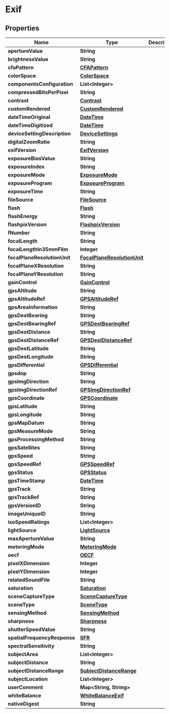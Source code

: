 
# Exif

## Properties
Name | Type | Description | Notes
------------ | ------------- | ------------- | -------------
**apertureValue** | **String** |  |  [optional]
**brightnessValue** | **String** |  |  [optional]
**cfaPattern** | [**CFAPattern**](CFAPattern.md) |  |  [optional]
**colorSpace** | [**ColorSpace**](ColorSpace.md) |  |  [optional]
**componentsConfiguration** | **List&lt;Integer&gt;** |  |  [optional]
**compressedBitsPerPixel** | **String** |  |  [optional]
**contrast** | [**Contrast**](Contrast.md) |  |  [optional]
**customRendered** | [**CustomRendered**](CustomRendered.md) |  |  [optional]
**dateTimeOriginal** | [**DateTime**](DateTime.md) |  |  [optional]
**dateTimeDigitized** | [**DateTime**](DateTime.md) |  |  [optional]
**deviceSettingDescription** | [**DeviceSettings**](DeviceSettings.md) |  |  [optional]
**digitalZoomRatio** | **String** |  |  [optional]
**exifVersion** | [**ExifVersion**](ExifVersion.md) |  |  [optional]
**exposureBiasValue** | **String** |  |  [optional]
**exposureIndex** | **String** |  |  [optional]
**exposureMode** | [**ExposureMode**](ExposureMode.md) |  |  [optional]
**exposureProgram** | [**ExposureProgram**](ExposureProgram.md) |  |  [optional]
**exposureTime** | **String** |  |  [optional]
**fileSource** | [**FileSource**](FileSource.md) |  |  [optional]
**flash** | [**Flash**](Flash.md) |  |  [optional]
**flashEnergy** | **String** |  |  [optional]
**flashpixVersion** | [**FlashpixVersion**](FlashpixVersion.md) |  |  [optional]
**fNumber** | **String** |  |  [optional]
**focalLength** | **String** |  |  [optional]
**focalLengthIn35mmFilm** | **Integer** |  |  [optional]
**focalPlaneResolutionUnit** | [**FocalPlaneResolutionUnit**](FocalPlaneResolutionUnit.md) |  |  [optional]
**focalPlaneXResolution** | **String** |  |  [optional]
**focalPlaneYResolution** | **String** |  |  [optional]
**gainControl** | [**GainControl**](GainControl.md) |  |  [optional]
**gpsAltitude** | **String** |  |  [optional]
**gpsAltitudeRef** | [**GPSAltitudeRef**](GPSAltitudeRef.md) |  |  [optional]
**gpsAreaInformation** | **String** |  |  [optional]
**gpsDestBearing** | **String** |  |  [optional]
**gpsDestBearingRef** | [**GPSDestBearingRef**](GPSDestBearingRef.md) |  |  [optional]
**gpsDestDistance** | **String** |  |  [optional]
**gpsDestDistanceRef** | [**GPSDestDistanceRef**](GPSDestDistanceRef.md) |  |  [optional]
**gpsDestLatitude** | **String** |  |  [optional]
**gpsDestLongitude** | **String** |  |  [optional]
**gpsDifferential** | [**GPSDifferential**](GPSDifferential.md) |  |  [optional]
**gpsdop** | **String** |  |  [optional]
**gpsImgDirection** | **String** |  |  [optional]
**gpsImgDirectionRef** | [**GPSImgDirectionRef**](GPSImgDirectionRef.md) |  |  [optional]
**gpsCoordinate** | [**GPSCoordinate**](GPSCoordinate.md) |  |  [optional]
**gpsLatitude** | **String** |  |  [optional]
**gpsLongitude** | **String** |  |  [optional]
**gpsMapDatum** | **String** |  |  [optional]
**gpsMeasureMode** | **String** |  |  [optional]
**gpsProcessingMethod** | **String** |  |  [optional]
**gpsSatellites** | **String** |  |  [optional]
**gpsSpeed** | **String** |  |  [optional]
**gpsSpeedRef** | [**GPSSpeedRef**](GPSSpeedRef.md) |  |  [optional]
**gpsStatus** | [**GPSStatus**](GPSStatus.md) |  |  [optional]
**gpsTimeStamp** | [**DateTime**](DateTime.md) |  |  [optional]
**gpsTrack** | **String** |  |  [optional]
**gpsTrackRef** | **String** |  |  [optional]
**gpsVersionID** | **String** |  |  [optional]
**imageUniqueID** | **String** |  |  [optional]
**isoSpeedRatings** | **List&lt;Integer&gt;** |  |  [optional]
**lightSource** | [**LightSource**](LightSource.md) |  |  [optional]
**maxApertureValue** | **String** |  |  [optional]
**meteringMode** | [**MeteringMode**](MeteringMode.md) |  |  [optional]
**oecf** | [**OECF**](OECF.md) |  |  [optional]
**pixelXDimension** | **Integer** |  |  [optional]
**pixelYDimension** | **Integer** |  |  [optional]
**relatedSoundFile** | **String** |  |  [optional]
**saturation** | [**Saturation**](Saturation.md) |  |  [optional]
**sceneCaptureType** | [**SceneCaptureType**](SceneCaptureType.md) |  |  [optional]
**sceneType** | [**SceneType**](SceneType.md) |  |  [optional]
**sensingMethod** | [**SensingMethod**](SensingMethod.md) |  |  [optional]
**sharpness** | [**Sharpness**](Sharpness.md) |  |  [optional]
**shutterSpeedValue** | **String** |  |  [optional]
**spatialFrequencyResponse** | [**SFR**](SFR.md) |  |  [optional]
**spectralSensitivity** | **String** |  |  [optional]
**subjectArea** | **List&lt;Integer&gt;** |  |  [optional]
**subjectDistance** | **String** |  |  [optional]
**subjectDistanceRange** | [**SubjectDistanceRange**](SubjectDistanceRange.md) |  |  [optional]
**subjectLocation** | **List&lt;Integer&gt;** |  |  [optional]
**userComment** | **Map&lt;String, String&gt;** |  |  [optional]
**whiteBalance** | [**WhiteBalanceExif**](WhiteBalanceExif.md) |  |  [optional]
**nativeDigest** | **String** |  |  [optional]



